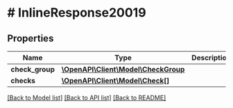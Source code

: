 # # InlineResponse20019

## Properties

Name | Type | Description | Notes
------------ | ------------- | ------------- | -------------
**check_group** | [**\OpenAPI\Client\Model\CheckGroup**](CheckGroup.md) |  | [optional]
**checks** | [**\OpenAPI\Client\Model\Check[]**](Check.md) |  | [optional]

[[Back to Model list]](../../README.md#models) [[Back to API list]](../../README.md#endpoints) [[Back to README]](../../README.md)
